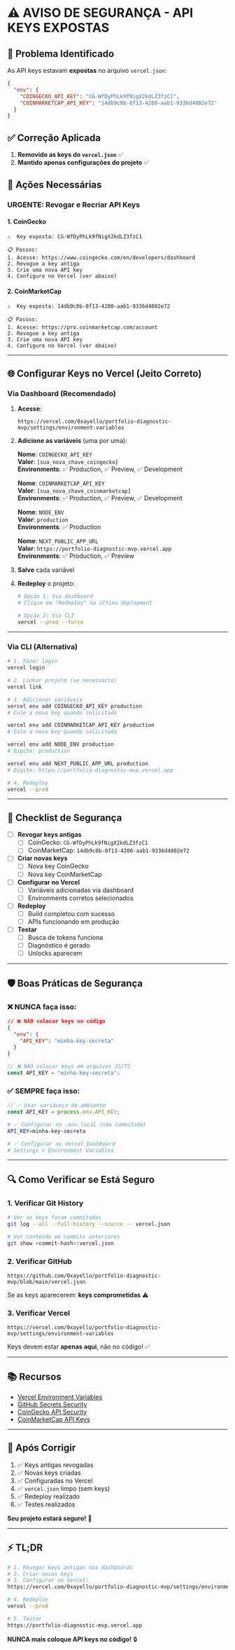 # ⚠️ AVISO DE SEGURANÇA - API KEYS EXPOSTAS

## 🚨 Problema Identificado

As API keys estavam **expostas** no arquivo `vercel.json`:

```json
{
  "env": {
    "COINGECKO_API_KEY": "CG-WfDyPhLk9fNigX2kdLZ3fzC1",
    "COINMARKETCAP_API_KEY": "14db9c0b-8f13-4200-aab1-9336d4802e72"
  }
}
```

## ✅ Correção Aplicada

1. **Removido as keys do `vercel.json`** ✅
2. **Mantido apenas configurações do projeto** ✅

## 🔐 Ações Necessárias

### URGENTE: Revogar e Recriar API Keys

#### 1. CoinGecko
```
⚠️  Key exposta: CG-WfDyPhLk9fNigX2kdLZ3fzC1

📋 Passos:
1. Acesse: https://www.coingecko.com/en/developers/dashboard
2. Revogue a key antiga
3. Crie uma nova API key
4. Configure no Vercel (ver abaixo)
```

#### 2. CoinMarketCap
```
⚠️  Key exposta: 14db9c0b-8f13-4200-aab1-9336d4802e72

📋 Passos:
1. Acesse: https://pro.coinmarketcap.com/account
2. Revogue a key antiga
3. Crie uma nova API key
4. Configure no Vercel (ver abaixo)
```

---

## 🌐 Configurar Keys no Vercel (Jeito Correto)

### Via Dashboard (Recomendado)

1. **Acesse**:
   ```
   https://vercel.com/0xayello/portfolio-diagnostic-mvp/settings/environment-variables
   ```

2. **Adicione as variáveis** (uma por uma):

   **Nome**: `COINGECKO_API_KEY`  
   **Valor**: `[sua_nova_chave_coingecko]`  
   **Environments**: ✅ Production, ✅ Preview, ✅ Development

   **Nome**: `COINMARKETCAP_API_KEY`  
   **Valor**: `[sua_nova_chave_coinmarketcap]`  
   **Environments**: ✅ Production, ✅ Preview, ✅ Development

   **Nome**: `NODE_ENV`  
   **Valor**: `production`  
   **Environments**: ✅ Production

   **Nome**: `NEXT_PUBLIC_APP_URL`  
   **Valor**: `https://portfolio-diagnostic-mvp.vercel.app`  
   **Environments**: ✅ Production, ✅ Preview

3. **Salve** cada variável

4. **Redeploy** o projeto:
   ```bash
   # Opção 1: Via dashboard
   # Clique em "Redeploy" na última deployment
   
   # Opção 2: Via CLI
   vercel --prod --force
   ```

---

### Via CLI (Alternativa)

```bash
# 1. Fazer login
vercel login

# 2. Linkar projeto (se necessário)
vercel link

# 3. Adicionar variáveis
vercel env add COINGECKO_API_KEY production
# Cole a nova key quando solicitado

vercel env add COINMARKETCAP_API_KEY production
# Cole a nova key quando solicitado

vercel env add NODE_ENV production
# Digite: production

vercel env add NEXT_PUBLIC_APP_URL production
# Digite: https://portfolio-diagnostic-mvp.vercel.app

# 4. Redeploy
vercel --prod
```

---

## 📝 Checklist de Segurança

- [ ] **Revogar keys antigas**
  - [ ] CoinGecko: `CG-WfDyPhLk9fNigX2kdLZ3fzC1`
  - [ ] CoinMarketCap: `14db9c0b-8f13-4200-aab1-9336d4802e72`

- [ ] **Criar novas keys**
  - [ ] Nova key CoinGecko
  - [ ] Nova key CoinMarketCap

- [ ] **Configurar no Vercel**
  - [ ] Variáveis adicionadas via dashboard
  - [ ] Environments corretos selecionados

- [ ] **Redeploy**
  - [ ] Build completou com sucesso
  - [ ] APIs funcionando em produção

- [ ] **Testar**
  - [ ] Busca de tokens funciona
  - [ ] Diagnóstico é gerado
  - [ ] Unlocks aparecem

---

## 🛡️ Boas Práticas de Segurança

### ❌ NUNCA faça isso:
```json
// ❌ NÃO colocar keys no código
{
  "env": {
    "API_KEY": "minha-key-secreta"
  }
}
```

```javascript
// ❌ NÃO colocar keys em arquivos JS/TS
const API_KEY = "minha-key-secreta";
```

### ✅ SEMPRE faça isso:
```javascript
// ✅ Usar variáveis de ambiente
const API_KEY = process.env.API_KEY;
```

```bash
# ✅ Configurar no .env.local (não commitado)
API_KEY=minha-key-secreta
```

```bash
# ✅ Configurar no Vercel Dashboard
# Settings > Environment Variables
```

---

## 🔍 Como Verificar se Está Seguro

### 1. Verificar Git History
```bash
# Ver se keys foram commitadas
git log --all --full-history --source -- vercel.json

# Ver conteúdo em commits anteriores
git show <commit-hash>:vercel.json
```

### 2. Verificar GitHub
```
https://github.com/0xayello/portfolio-diagnostic-mvp/blob/main/vercel.json
```

Se as keys aparecerem: **keys comprometidas** ⚠️

### 3. Verificar Vercel
```
https://vercel.com/0xayello/portfolio-diagnostic-mvp/settings/environment-variables
```

Keys devem estar **apenas aqui**, não no código! ✅

---

## 📚 Recursos

- [Vercel Environment Variables](https://vercel.com/docs/concepts/projects/environment-variables)
- [GitHub Secrets Security](https://docs.github.com/en/actions/security-guides/encrypted-secrets)
- [CoinGecko API Security](https://www.coingecko.com/en/api/documentation)
- [CoinMarketCap API Keys](https://coinmarketcap.com/api/documentation/v1/#section/Authentication)

---

## 🚀 Após Corrigir

1. ✅ Keys antigas revogadas
2. ✅ Novas keys criadas
3. ✅ Configuradas no Vercel
4. ✅ `vercel.json` limpo (sem keys)
5. ✅ Redeploy realizado
6. ✅ Testes realizados

**Seu projeto estará seguro!** 🔐

---

## ⚡ TL;DR

```bash
# 1. Revogar keys antigas nos dashboards
# 2. Criar novas keys
# 3. Configurar no Vercel:
https://vercel.com/0xayello/portfolio-diagnostic-mvp/settings/environment-variables

# 4. Redeploy
vercel --prod

# 5. Testar
https://portfolio-diagnostic-mvp.vercel.app
```

**NUNCA mais coloque API keys no código!** 🔒


